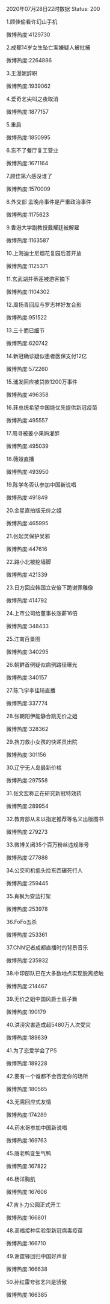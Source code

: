 2020年07月28日22时数据
Status: 200

1.顾佳偷看许幻山手机

微博热度:4129730

2.成都14岁女生坠亡案嫌疑人被批捕

微博热度:2264886

3.王漫妮辞职

微博热度:1939062

4.爱奇艺尖叫之夜取消

微博热度:1877157

5.重启

微博热度:1850995

6.忘不了餐厅复工营业

微博热度:1671164

7.顾佳第六感没谁了

微博热度:1570009

8.外交部 孟晚舟事件是严重政治事件

微博热度:1175623

9.香港大学副教授戴耀廷被解雇

微博热度:1163587

10.上海迪士尼烟花复园后首开放

微博热度:1125371

11.玄武湖并蒂莲被游客摘下

微博热度:1104302

12.周扬青回应与罗志祥好友合影

微博热度:951522

13.三十而已细节

微博热度:620742

14.新冠确诊疑似患者医保支付12亿

微博热度:572260

15.浦发回应被贷款1200万事件

微博热度:496358

16.菲总统希望中国能优先提供新冠疫苗

微博热度:495557

17.周寻被姜小果妈灌醉

微博热度:495039

18.薇娅直播

微博热度:493950

19.陈学冬否认参加中国新说唱

微博热度:491849

20.金星直拍版无价之姐

微博热度:465995

21.张起灵保护吴邪

微博热度:447616

22.路小北被挖墙脚

微博热度:421339

23.日方回应韩国立安倍下跪谢罪雕像

微博热度:414792

24.上市公司给董事长涨薪16倍

微博热度:348433

25.江南百景图

微博热度:340295

26.朝鲜首例疑似病例路径曝光

微博热度:340157

27.陈飞宇李佳琦直播

微博热度:337774

28.张朝阳伊能静合跳无价之姐

微博热度:328362

29.挡刀救小女孩的快递员出院

微博热度:301156

30.辽宁无人岛最新价格

微博热度:297558

31.张文宏称正在研究新冠特效药

微博热度:289954

32.教育部从未以指定推荐等名义出版图书

微博热度:279273

33.微博关闭35个百万粉丝违规账号

微博热度:277888

34.公交司机低头捡东西碾死行人

微博热度:259445

35.肖枫为安蓝打架

微博热度:253978

36.FoFo五杀

微博热度:253361

37.CNN记者成都直播时的背景音乐

微博热度:235932

38.中印部队已在大多数地点实现脱离接触

微博热度:214467

39.无价之姐中国风爵士扇子舞

微博热度:190179

40.洪涝灾害造成超5480万人次受灾

微博热度:189639

41.为了恋爱学会了PS

微博热度:189228

42.要有一个谁都不会否定你的场所

微博热度:180565

43.无需回应式友情

微博热度:174289

44.药水哥参加中国新说唱

微博热度:169763

45.唐老鸭变生气鸭

微博热度:167822

46.杨洋胸肌

微博热度:167606

47.吉卜力公园正式开工

微博热度:166801

48.高福接种实验型新冠病毒疫苗

微博热度:166710

49.谢霆锋回归中国好声音

微博热度:166638

50.孙红雷夸张艺兴是骄傲

微博热度:166385

